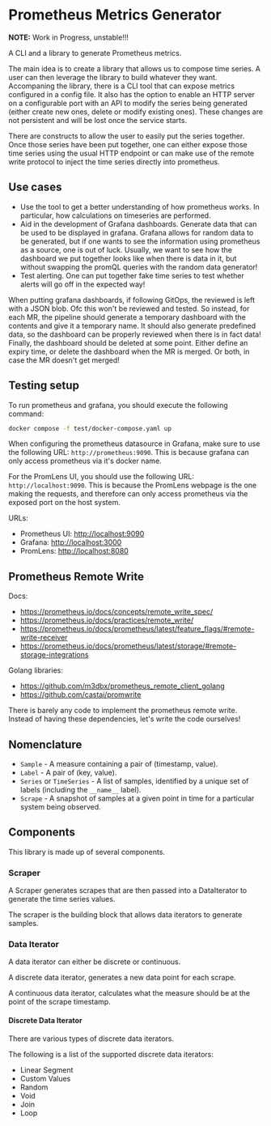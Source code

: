 # Prometheus Metrics Generator

**NOTE:** Work in Progress, unstable!!!

A CLI and a library to generate Prometheus metrics.

The main idea is to create a library that allows us to compose time series.
A user can then leverage the library to build whatever they want.
Accompaning the library, there is a CLI tool that can expose metrics configured in a config file.
It also has the option to enable an HTTP server on a configurable port with an API to modify the series being
generated (either create new ones, delete or modify existing ones). These changes are not persistent and will be lost
once the service starts.

There are constructs to allow the user to easily put the series together.
Once those series have been put together, one can either expose those time series using the usual HTTP endpoint or can
make use of the remote write protocol to inject the time series directly into prometheus.

## Use cases

* Use the tool to get a better understanding of how prometheus works. In particular, how calculations on timeseries are
performed.
* Aid in the development of Grafana dashboards. Generate data that can be used to be displayed in grafana. Grafana
allows for random data to be generated, but if one wants to see the information using prometheus as a source, one is out
of luck. Usually, we want to see how the dashboard we put together looks like when there is data in it, but without
swapping the promQL queries with the random data generator!
* Test alerting. One can put together fake time series to test whether alerts will go off in the expected way!

When putting grafana dashboards, if following GitOps, the reviewed is left with a JSON blob. Ofc this won't be reviewed
and tested. So instead, for each MR, the pipeline should generate a temporary dashboard with the contents and give it
a temporary name. It should also generate predefined data, so the dashboard can be properly reviewed when there is in
fact data! Finally, the dashboard should be deleted at some point. Either define an expiry time, or delete the
dashboard when the MR is merged. Or both, in case the MR doesn't get merged!

## Testing setup

To run prometheus and grafana, you should execute the following command:

```sh
docker compose -f test/docker-compose.yaml up
```

When configuring the prometheus datasource in Grafana, make sure to use the following URL: `http://prometheus:9090`.
This is because grafana can only access prometheus via it's docker name.

For the PromLens UI, you should use the following URL: `http://localhost:9090`.
This is because the PromLens webpage is the one making the requests, and therefore can only access prometheus via the
exposed port on the host system.

URLs:

* Prometheus UI: <http://localhost:9090>
* Grafana: <http://localhost:3000>
* PromLens: <http://localhost:8080>

## Prometheus Remote Write

Docs:

* <https://prometheus.io/docs/concepts/remote_write_spec/>
* <https://prometheus.io/docs/practices/remote_write/>
* <https://prometheus.io/docs/prometheus/latest/feature_flags/#remote-write-receiver>
* <https://prometheus.io/docs/prometheus/latest/storage/#remote-storage-integrations>

Golang libraries:

* <https://github.com/m3dbx/prometheus_remote_client_golang>
* <https://github.com/castai/promwrite>

There is barely any code to implement the prometheus remote write.
Instead of having these dependencies, let's write the code ourselves!

## Nomenclature

* `Sample` - A measure containing a pair of (timestamp, value).
* `Label` - A pair of (key, value).
* `Series` or `TimeSeries` - A list of samples, identified by a unique set of labels (including the `__name__` label).
* `Scrape` - A snapshot of samples at a given point in time for a particular system being observed.

## Components

This library is made up of several components.

### Scraper

A Scraper generates scrapes that are then passed into a DataIterator to generate the time series values.

The scraper is the building block that allows data iterators to generate samples.

### Data Iterator

A data iterator can either be discrete or continuous.

A discrete data iterator, generates a new data point for each scrape.

A continuous data iterator, calculates what the measure should be at the point of the scrape timestamp.

#### Discrete Data Iterator

There are various types of discrete data iterators.

The following is a list of the supported discrete data iterators:

* Linear Segment
* Custom Values
* Random
* Void
* Join
* Loop
